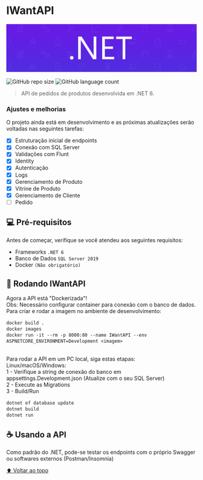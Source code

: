# IWantAPI
![dotnet](https://github.com/BryanDietrichBernhardt/IWantApp/blob/master/Assets/dot-net-banner.png)


![GitHub repo size](https://img.shields.io/github/repo-size/BryanDietrichBernhardt/IWantApp?style=for-the-badge)
![GitHub language count](https://img.shields.io/github/languages/count/BryanDietrichBernhardt/IWantApp?style=for-the-badge)
<!---![GitHub forks](https://img.shields.io/github/forks/BryanDietrichBernhardt/IWantApp?style=for-the-badge)
![Bitbucket open issues](https://img.shields.io/bitbucket/issues/BryanDietrichBernhardt/IWantApp?style=for-the-badge)
![Bitbucket open pull requests](https://img.shields.io/bitbucket/pr-raw/BryanDietrichBernhardt/IWantApp?style=for-the-badge)--->

<!--- <img src="exemplo-image.png" alt="exemplo imagem"> --->

> API de pedidos de produtos desenvolvida em .NET 6.
### Ajustes e melhorias

O projeto ainda está em desenvolvimento e as próximas atualizações serão voltadas nas seguintes tarefas:

- [x] Estruturação inicial de endpoints
- [x] Conexão com SQL Server
- [x] Validações com Flunt
- [x] Identity
- [x] Autenticação
- [x] Logs
- [x] Gerenciamento de Produto
- [x] Vitrine de Produto
- [x] Gerenciamento de Cliente
- [ ] Pedido

## 💻 Pré-requisitos

Antes de começar, verifique se você atendeu aos seguintes requisitos:
<!---Estes são apenas requisitos de exemplo. Adicionar, duplicar ou remover conforme necessário--->
* Frameworks `.NET 6`
* Banco de Dados `SQL Server 2019`
* Docker `(Não obrigatório)`

## 🚀 Rodando IWantAPI

Agora a API está "Dockerizada"!<br>
Obs: Necessário configurar container para conexão com o banco de dados.<br>
Para criar e rodar a imagem no ambiente de desenvolvimento:
```
docker build .
docker images
docker run -it --rm -p 8000:80 --name IWantAPI --env ASPNETCORE_ENVIRONMENT=Development <imagem>
```
<br>
Para rodar a API em um PC local, siga estas etapas:<br>
Linux/macOS/Windows:<br>
1 - Verifique a string de conexão do banco em appsettings.Development.json (Atualize com o seu SQL Server)<br>
2 - Execute as Migrations<br>
3 - Build/Run<br>

```
dotnet ef database update
dotnet build
dotnet run
```

## ☕ Usando a API

Como padrão do .NET, pode-se testar os endpoints com o próprio Swagger ou softwares externos (Postman/Insomnia)

[⬆ Voltar ao topo](#IWantAPI)<br>
